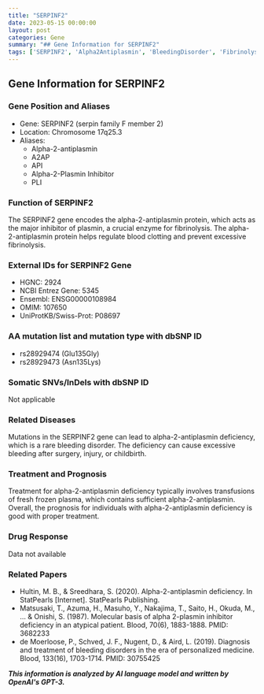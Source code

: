 ```yaml
---
title: "SERPINF2"
date: 2023-05-15 00:00:00
layout: post
categories: Gene
summary: "## Gene Information for SERPINF2"
tags: ['SERPINF2', 'Alpha2Antiplasmin', 'BleedingDisorder', 'Fibrinolysis', 'BloodClotting', 'GeneticMutation', 'PlasminInhibitor', 'FreshFrozenPlasma']
---
```


## Gene Information for SERPINF2

### Gene Position and Aliases
- Gene: SERPINF2 (serpin family F member 2)
- Location: Chromosome 17q25.3
- Aliases: 
    - Alpha-2-antiplasmin
    - A2AP
    - API
    - Alpha-2-Plasmin Inhibitor
    - PLI

### Function of SERPINF2
The SERPINF2 gene encodes the alpha-2-antiplasmin protein, which acts as the major inhibitor of plasmin, a crucial enzyme for fibrinolysis. The alpha-2-antiplasmin protein helps regulate blood clotting and prevent excessive fibrinolysis.

### External IDs for SERPINF2 Gene
- HGNC: 2924
- NCBI Entrez Gene: 5345
- Ensembl: ENSG00000108984
- OMIM: 107650
- UniProtKB/Swiss-Prot: P08697

### AA mutation list and mutation type with dbSNP ID
- rs28929474 (Glu135Gly)
- rs28929473 (Asn135Lys)

### Somatic SNVs/InDels with dbSNP ID
Not applicable

### Related Diseases
Mutations in the SERPINF2 gene can lead to alpha-2-antiplasmin deficiency, which is a rare bleeding disorder. The deficiency can cause excessive bleeding after surgery, injury, or childbirth.

### Treatment and Prognosis
Treatment for alpha-2-antiplasmin deficiency typically involves transfusions of fresh frozen plasma, which contains sufficient alpha-2-antiplasmin. Overall, the prognosis for individuals with alpha-2-antiplasmin deficiency is good with proper treatment.

### Drug Response
Data not available

### Related Papers
- Hultin, M. B., & Sreedhara, S. (2020). Alpha-2-antiplasmin deficiency. In StatPearls [Internet]. StatPearls Publishing.
- Matsusaki, T., Azuma, H., Masuho, Y., Nakajima, T., Saito, H., Okuda, M., ... & Onishi, S. (1987). Molecular basis of alpha 2-plasmin inhibitor deficiency in an atypical patient. Blood, 70(6), 1883-1888. PMID: 3682233
- de Moerloose, P., Schved, J. F., Nugent, D., & Aird, L. (2019). Diagnosis and treatment of bleeding disorders in the era of personalized medicine. Blood, 133(16), 1703-1714. PMID: 30755425

**_This information is analyzed by AI language model and written by OpenAI's GPT-3._**
